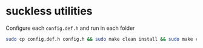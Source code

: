 # suckless utilities

Configure each `config.def.h` and run in each folder

```bash
sudo cp config.def.h config.h && sudo make clean install && sudo make clean
```
